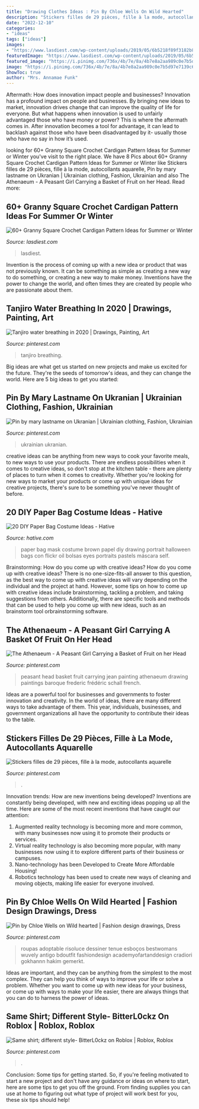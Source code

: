 ```yaml
---
title: "Drawing Clothes Ideas : Pin By Chloe Wells On Wild Hearted"
description: "Stickers filles de 29 pièces, fille à la mode, autocollants aquarelle"
date: "2022-12-10"
categories:
- "ideas"
tags: ["ideas"]
images:
- "https://www.lasdiest.com/wp-content/uploads/2019/05/6b5218f89f3182b8ff6b6f200b8afee3-e1557534294547-386x785.jpg"
featuredImage: "https://www.lasdiest.com/wp-content/uploads/2019/05/6b5218f89f3182b8ff6b6f200b8afee3-e1557534294547-386x785.jpg"
featured_image: "https://i.pinimg.com/736x/4b/7e/8a/4b7e8a2aa989c0e7b5d97e7139c69aa4.jpg"
image: "https://i.pinimg.com/736x/4b/7e/8a/4b7e8a2aa989c0e7b5d97e7139c69aa4.jpg"
ShowToc: true
author: "Mrs. Annamae Funk"
---
```



Aftermath: How does innovation impact people and businesses?
Innovation has a profound impact on people and businesses. By bringing new ideas to market, innovation drives change that can improve the quality of life for everyone. But what happens when innovation is used to unfairly advantaged those who have money or power? This is where the aftermath comes in. After innovation becomes a tool for advantage, it can lead to backlash against those who have been disadvantaged by it- usually those who have no say in how it’s used.

	

		
looking for 60+ Granny Square Crochet Cardigan Pattern Ideas for Summer or Winter you've visit to the right place. We have 8 Pics about 60+ Granny Square Crochet Cardigan Pattern Ideas for Summer or Winter like Stickers filles de 29 pièces, fille à la mode, autocollants aquarelle, Pin by mary lastname on Ukranian | Ukrainian clothing, Fashion, Ukrainian and also The Athenaeum - A Peasant Girl Carrying a Basket of Fruit on her Head. Read more:
		
    
## 60+ Granny Square Crochet Cardigan Pattern Ideas For Summer Or Winter

<img loading=lazy src="https://www.lasdiest.com/wp-content/uploads/2019/05/6b5218f89f3182b8ff6b6f200b8afee3-e1557534294547-386x785.jpg" onerror="this.onerror=null;this.src='https://tse2.mm.bing.net/th?id=OIP.b5CeTMIR7etRSIU19eGtFgAAAA&amp;pid=15.1';" alt="60+ Granny Square Crochet Cardigan Pattern Ideas for Summer or Winter">

_Source: lasdiest.com_

>lasdiest. 

	

Invention is the process of coming up with a new idea or product that was not previously known. It can be something as simple as creating a new way to do something, or creating a new way to make money. Inventions have the power to change the world, and often times they are created by people who are passionate about them.

    
## Tanjiro Water Breathing In 2020 | Drawings, Painting, Art

<img loading=lazy src="https://i.pinimg.com/736x/cc/ac/78/ccac78e8830423cb316c814200219ad2.jpg" onerror="this.onerror=null;this.src='https://tse1.mm.bing.net/th?id=OIP.mCpgQfMY1gUGfi_1CuqtyAHaJ3&amp;pid=15.1';" alt="Tanjiro water breathing in 2020 | Drawings, Painting, Art">

_Source: pinterest.com_

>tanjiro breathing. 

	

Big ideas are what get us started on new projects and make us excited for the future. They're the seeds of tomorrow's ideas, and they can change the world. Here are 5 big ideas to get you started: 

    
## Pin By Mary Lastname On Ukranian | Ukrainian Clothing, Fashion, Ukrainian

<img loading=lazy src="https://i.pinimg.com/736x/73/f0/59/73f059dfb2739a940939767b0e8cc7b8.jpg" onerror="this.onerror=null;this.src='https://tse4.mm.bing.net/th?id=OIP.g8V-ByBsGBguKwB77lZgQwAAAA&amp;pid=15.1';" alt="Pin by mary lastname on Ukranian | Ukrainian clothing, Fashion, Ukrainian">

_Source: pinterest.com_

>ukrainian ukranian. 

	

creative ideas can be anything from new ways to cook your favorite meals, to new ways to use your products. There are endless possibilities when it comes to creative ideas, so don't stop at the kitchen table - there are plenty of places to turn when it comes to creativity. Whether you're looking for new ways to market your products or come up with unique ideas for creative projects, there's sure to be something you've never thought of before.

    
## 20 DIY Paper Bag Costume Ideas - Hative

<img loading=lazy src="https://hative.com/wp-content/uploads/2014/10/paper-bag-costume-ideas/14-portrait-mask-on-brown-paper-bag.jpg" onerror="this.onerror=null;this.src='https://tse3.mm.bing.net/th?id=OIP.zg4FxzwIL4PrGydL9D4q1wHaLH&amp;pid=15.1';" alt="20 DIY Paper Bag Costume Ideas - Hative">

_Source: hative.com_

>paper bag mask costume brown papel diy drawing portrait halloween bags con flickr oil bolsas eyes portraits pastels máscara self. 

	

Brainstorming: How do you come up with creative ideas?
How do you come up with creative ideas?
There is no one-size-fits-all answer to this question, as the best way to come up with creative ideas will vary depending on the individual and the project at hand. However, some tips on how to come up with creative ideas include brainstorming, tackling a problem, and taking suggestions from others. Additionally, there are specific tools and methods that can be used to help you come up with new ideas, such as an brainstorm tool orbrainstorming software.

    
## The Athenaeum - A Peasant Girl Carrying A Basket Of Fruit On Her Head

<img loading=lazy src="https://i.pinimg.com/736x/4b/7e/8a/4b7e8a2aa989c0e7b5d97e7139c69aa4.jpg" onerror="this.onerror=null;this.src='https://tse1.mm.bing.net/th?id=OIP.T20fNGYTr_NOI4W4qNFoGAHaKD&amp;pid=15.1';" alt="The Athenaeum - A Peasant Girl Carrying a Basket of Fruit on her Head">

_Source: pinterest.com_

>peasant head basket fruit carrying jean painting athenaeum drawing paintings baroque frederic frédéric schall french. 

	

Ideas are a powerful tool for businesses and governments to foster innovation and creativity. In the world of ideas, there are many different ways to take advantage of them. This year, individuals, businesses, and government organizations all have the opportunity to contribute their ideas to the table.

    
## Stickers Filles De 29 Pièces, Fille à La Mode, Autocollants Aquarelle

<img loading=lazy src="https://i.pinimg.com/736x/b6/f0/0a/b6f00a079266d198d6a635f0b70d3339.jpg" onerror="this.onerror=null;this.src='https://tse3.mm.bing.net/th?id=OIP.C9J8XyWZhpXwtuH9pCF4CAHaKk&amp;pid=15.1';" alt="Stickers filles de 29 pièces, fille à la mode, autocollants aquarelle">

_Source: pinterest.com_

>. 

	

Innovation trends: How are new inventions being developed?
Inventions are constantly being developed, with new and exciting ideas popping up all the time. Here are some of the most recent inventions that have caught our attention:
1. Augmented reality technology is becoming more and more common, with many businesses now using it to promote their products or services.
2. Virtual reality technology is also becoming more popular, with many businesses now using it to explore different parts of their business or campuses.
3. Nano-technology has been Developed to Create More Affordable Housing!
4. Robotics technology has been used to create new ways of cleaning and moving objects, making life easier for everyone involved.

    
## Pin By Chloe Wells On Wild Hearted | Fashion Design Drawings, Dress

<img loading=lazy src="https://i.pinimg.com/736x/3e/98/30/3e9830eabf2deabe9768a22062144319.jpg" onerror="this.onerror=null;this.src='https://tse1.mm.bing.net/th?id=OIP.RFjDLXQX479BWlzgGR1R5gAAAA&amp;pid=15.1';" alt="Pin by Chloe Wells on Wild hearted | Fashion design drawings, Dress">

_Source: pinterest.com_

>roupas adoptable risoluce dessiner tenue esboços bestwomans wuvely antigo bdoutfit fashiondesign academyofartanddesign cradiori gokhannn hakim gemerkt. 

	

Ideas are important, and they can be anything from the simplest to the most complex. They can help you think of ways to improve your life or solve a problem. Whether you want to come up with new ideas for your business, or come up with ways to make your life easier, there are always things that you can do to harness the power of ideas.

    
## Same Shirt; Different Style- BitterL0ckz On Roblox | Roblox, Roblox

<img loading=lazy src="https://i.pinimg.com/736x/2e/e3/5d/2ee35d21bbd8ab24b359f19e450b996a.jpg" onerror="this.onerror=null;this.src='https://tse1.mm.bing.net/th?id=OIP.CEazlZPxw0jlpH4e3DO1ngHaJ_&amp;pid=15.1';" alt="Same shirt; different style- BitterL0ckz on Roblox | Roblox, Roblox">

_Source: pinterest.com_

>. 

	

Conclusion: Some tips for getting started.
So, if you're feeling motivated to start a new project and don't have any guidance or ideas on where to start, here are some tips to get you off the ground. From finding supplies you can use at home to figuring out what type of project will work best for you, these six tips should help!

